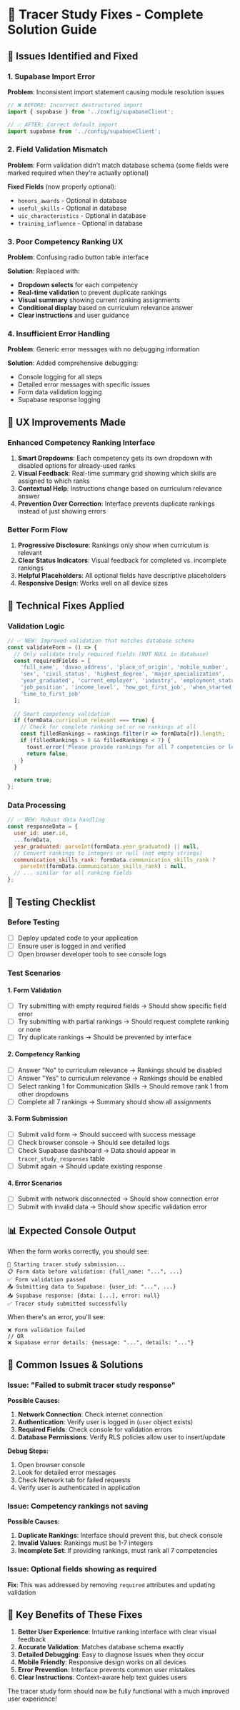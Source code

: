 # 🎯 Tracer Study Fixes - Complete Solution Guide

## 🚨 Issues Identified and Fixed

### 1. **Supabase Import Error**
**Problem**: Inconsistent import statement causing module resolution issues
```javascript
// ❌ BEFORE: Incorrect destructured import
import { supabase } from '../config/supabaseClient';

// ✅ AFTER: Correct default import
import supabase from '../config/supabaseClient';
```

### 2. **Field Validation Mismatch**
**Problem**: Form validation didn't match database schema (some fields were marked required when they're actually optional)

**Fixed Fields** (now properly optional):
- `honors_awards` - Optional in database
- `useful_skills` - Optional in database  
- `uic_characteristics` - Optional in database
- `training_influence` - Optional in database

### 3. **Poor Competency Ranking UX**
**Problem**: Confusing radio button table interface

**Solution**: Replaced with:
- **Dropdown selects** for each competency
- **Real-time validation** to prevent duplicate rankings
- **Visual summary** showing current ranking assignments
- **Conditional display** based on curriculum relevance answer
- **Clear instructions** and user guidance

### 4. **Insufficient Error Handling**
**Problem**: Generic error messages with no debugging information

**Solution**: Added comprehensive debugging:
- Console logging for all steps
- Detailed error messages with specific issues
- Form data validation logging
- Supabase response logging

## 🎨 UX Improvements Made

### Enhanced Competency Ranking Interface
1. **Smart Dropdowns**: Each competency gets its own dropdown with disabled options for already-used ranks
2. **Visual Feedback**: Real-time summary grid showing which skills are assigned to which ranks
3. **Contextual Help**: Instructions change based on curriculum relevance answer
4. **Prevention Over Correction**: Interface prevents duplicate rankings instead of just showing errors

### Better Form Flow
1. **Progressive Disclosure**: Rankings only show when curriculum is relevant
2. **Clear Status Indicators**: Visual feedback for completed vs. incomplete rankings
3. **Helpful Placeholders**: All optional fields have descriptive placeholders
4. **Responsive Design**: Works well on all device sizes

## 🔧 Technical Fixes Applied

### Validation Logic
```javascript
// ✅ NEW: Improved validation that matches database schema
const validateForm = () => {
  // Only validate truly required fields (NOT NULL in database)
  const requiredFields = [
    'full_name', 'davao_address', 'place_of_origin', 'mobile_number',
    'sex', 'civil_status', 'highest_degree', 'major_specialization',
    'year_graduated', 'current_employer', 'industry', 'employment_status',
    'job_position', 'income_level', 'how_got_first_job', 'when_started_seeking',
    'time_to_first_job'
  ];
  
  // Smart competency validation
  if (formData.curriculum_relevant === true) {
    // Check for complete ranking set or no rankings at all
    const filledRankings = rankings.filter(r => formData[r]).length;
    if (filledRankings > 0 && filledRankings < 7) {
      toast.error('Please provide rankings for all 7 competencies or leave all blank');
      return false;
    }
  }
  
  return true;
};
```

### Data Processing
```javascript
// ✅ NEW: Robust data handling
const responseData = {
  user_id: user.id,
  ...formData,
  year_graduated: parseInt(formData.year_graduated) || null,
  // Convert rankings to integers or null (not empty strings)
  communication_skills_rank: formData.communication_skills_rank ? 
    parseInt(formData.communication_skills_rank) : null,
  // ... similar for all ranking fields
};
```

## 🧪 Testing Checklist

### Before Testing
- [ ] Deploy updated code to your application
- [ ] Ensure user is logged in and verified
- [ ] Open browser developer tools to see console logs

### Test Scenarios

#### 1. **Form Validation**
- [ ] Try submitting with empty required fields → Should show specific field error
- [ ] Try submitting with partial rankings → Should request complete ranking or none
- [ ] Try duplicate rankings → Should be prevented by interface

#### 2. **Competency Ranking**
- [ ] Answer "No" to curriculum relevance → Rankings should be disabled
- [ ] Answer "Yes" to curriculum relevance → Rankings should be enabled
- [ ] Select ranking 1 for Communication Skills → Should remove rank 1 from other dropdowns
- [ ] Complete all 7 rankings → Summary should show all assignments

#### 3. **Form Submission**
- [ ] Submit valid form → Should succeed with success message
- [ ] Check browser console → Should see detailed logs
- [ ] Check Supabase dashboard → Data should appear in `tracer_study_responses` table
- [ ] Submit again → Should update existing response

#### 4. **Error Scenarios**
- [ ] Submit with network disconnected → Should show connection error
- [ ] Submit with invalid data → Should show specific validation error

## 📊 Expected Console Output

When the form works correctly, you should see:
```
🚀 Starting tracer study submission...
📋 Form data before validation: {full_name: "...", ...}
✅ Form validation passed
📤 Submitting data to Supabase: {user_id: "...", ...}
📥 Supabase response: {data: [...], error: null}
✅ Tracer study submitted successfully
```

When there's an error, you'll see:
```
❌ Form validation failed
// OR
❌ Supabase error details: {message: "...", details: "..."}
```

## 🐛 Common Issues & Solutions

### Issue: "Failed to submit tracer study response"
**Possible Causes:**
1. **Network Connection**: Check internet connection
2. **Authentication**: Verify user is logged in (`user` object exists)
3. **Required Fields**: Check console for validation errors
4. **Database Permissions**: Verify RLS policies allow user to insert/update

**Debug Steps:**
1. Open browser console
2. Look for detailed error messages
3. Check Network tab for failed requests
4. Verify user is authenticated in application

### Issue: Competency rankings not saving
**Possible Causes:**
1. **Duplicate Rankings**: Interface should prevent this, but check console
2. **Invalid Values**: Rankings must be 1-7 integers
3. **Incomplete Set**: If providing rankings, must rank all 7 competencies

### Issue: Optional fields showing as required
**Fix**: This was addressed by removing `required` attributes and updating validation

## 🎯 Key Benefits of These Fixes

1. **Better User Experience**: Intuitive ranking interface with clear visual feedback
2. **Accurate Validation**: Matches database schema exactly
3. **Detailed Debugging**: Easy to diagnose issues when they occur  
4. **Mobile Friendly**: Responsive design works on all devices
5. **Error Prevention**: Interface prevents common user mistakes
6. **Clear Instructions**: Context-aware help text guides users

The tracer study form should now be fully functional with a much improved user experience!
